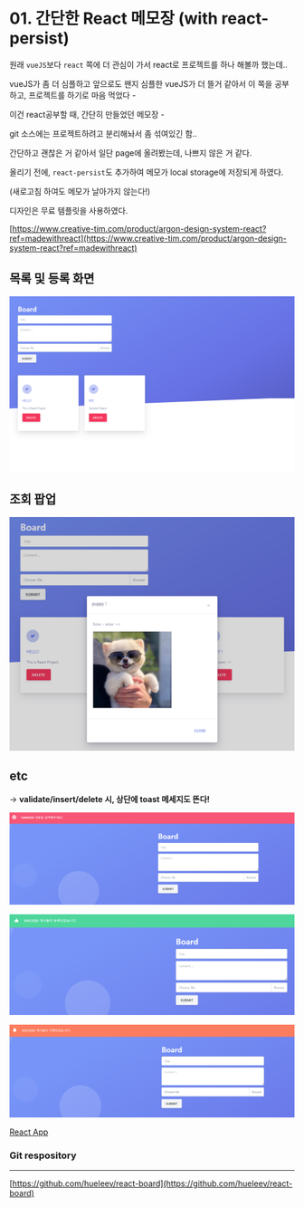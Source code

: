 # 01. 간단한 React 메모장 (with react-persist)

원래 `vueJS`보다 `react` 쪽에 더 관심이 가서 react로 프로젝트를 하나 해볼까 했는데..

vueJS가 좀 더 심플하고 앞으로도 왠지 심플한 vueJS가 더 뜰거 같아서 이 쪽을 공부하고, 프로젝트를 하기로 마음 먹었다 -

이건 react공부할 때, 간단히 만들었던 메모장 -

git 소스에는 프로젝트하려고 분리해놔서 좀 섞여있긴 함..

간단하고 괜찮은 거 같아서 일단 page에 올려봤는데, 나쁘지 않은 거 같다.

올리기 전에, `react-persist`도 추가하여 메모가 local storage에 저장되게 하였다.

(새로고침 하여도 메모가 날아가지 않는다!)

디자인은 무료 템플릿을 사용하였다.

[https://www.creative-tim.com/product/argon-design-system-react?ref=madewithreact](https://www.creative-tim.com/product/argon-design-system-react?ref=madewithreact)

## 목록 및 등록 화면

![vuepress](../.vuepress/public/img/project/01/1.png)

## 조회 팝업

![vuepress](../.vuepress/public/img/project/01/2.png)

## etc

→ **validate/insert/delete 시, 상단에 toast 메세지도 뜬다!**

![vuepress](../.vuepress/public/img/project/01/3.png)

![vuepress](../.vuepress/public/img/project/01/4.png)

![vuepress](../.vuepress/public/img/project/01/5.png)

[React App](https://hueleev.github.io/react-board/)

### Git respository

---

[https://github.com/hueleev/react-board](https://github.com/hueleev/react-board)